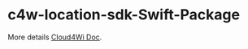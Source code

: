 # c4w-location-sdk-Swift-Package

More details [Cloud4Wi Doc](https://create.cloud4wi.com/dev-hub/).

